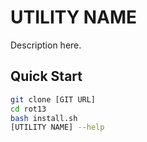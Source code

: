 # UTILITY NAME 

Description here.

## Quick Start

```bash
git clone [GIT URL] 
cd rot13 
bash install.sh
[UTILITY NAME] --help
```
